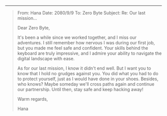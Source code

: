 
---
> From: Hana
> Date: 2080/9/9
> To: Zero Byte
> Subject: Re: Our last mission...
>
> Dear Zero Byte,
>
> It's been a while since we worked together, and I miss our adventures. I still remember how nervous I was during our first job, but you made me feel safe and confident. Your skills behind the keyboard are truly impressive, and I admire your ability to navigate the digital landscape with ease.
>
> As for our last mission, I know it didn't end well. But I want you to know that I hold no grudges against you. You did what you had to do to protect yourself, just as I would have done in your shoes. Besides, who knows? Maybe someday we'll cross paths again and continue our partnership. Until then, stay safe and keep hacking away!
>
> Warm regards,
>
> Hana
